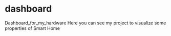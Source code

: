 # dashboard
Dashboard_for_my_hardware
Here you can see my project to visualize some properties of Smart Home
